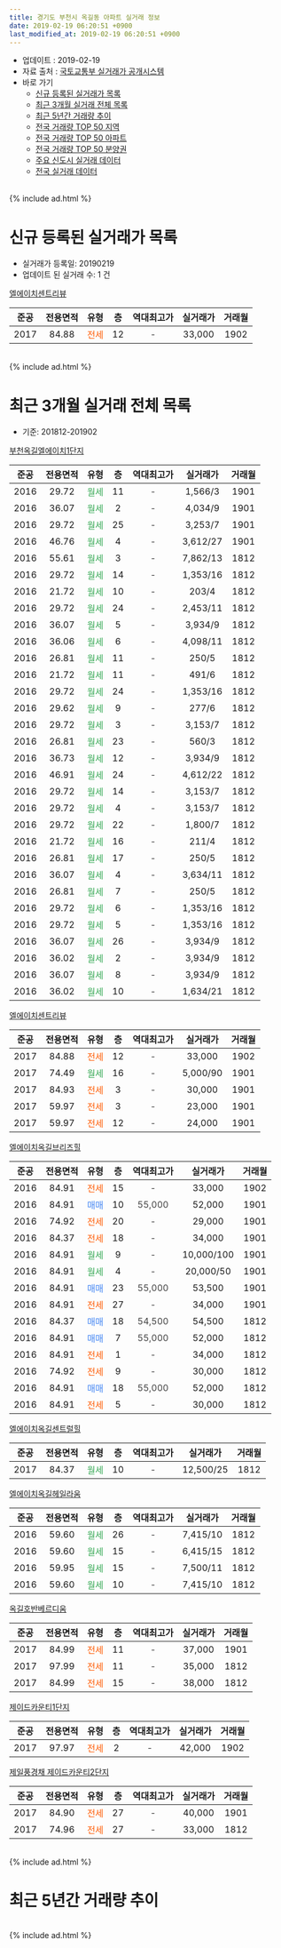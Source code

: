 ```yaml
---
title: 경기도 부천시 옥길동 아파트 실거래 정보
date: 2019-02-19 06:20:51 +0900
last_modified_at: 2019-02-19 06:20:51 +0900
---
```


* 업데이트 : 2019-02-19
* 자료 출처 : [국토교통부 실거래가 공개시스템](http://rt.molit.go.kr)
* 바로 가기
    * [신규 등록된 실거래가 목록](#신규-등록된-실거래가-목록)
    * [최근 3개월 실거래 전체 목록](#최근-3개월-실거래-전체-목록)
    * [최근 5년간 거래량 추이](#최근-5년간-거래량-추이)
    * [전국 거래량 TOP 50 지역](https://ayogom.github.io/apt-trade-info/최근-3개월-전국에서-가장-거래가-많이-발생한-지역)
    * [전국 거래량 TOP 50 아파트](https://ayogom.github.io/apt-trade-info/최근-3개월-전국에서-가장-거래가-많이-발생한-아파트)
    * [전국 거래량 TOP 50 분양권](https://ayogom.github.io/apt-trade-info/최근-3개월-전국에서-가장-거래가-많이-발생한-분양권)
    * [주요 신도시 실거래 데이터](https://ayogom.github.io/apt-trade-info/주요-신도시)
    * [전국 실거래 데이터](https://ayogom.github.io/apt-trade-info/전국)
<br>
{% include ad.html %}
<br>

# 신규 등록된 실거래가 목록
* 실거래가 등록일: 20190219
* 업데이트 된 실거래 수: 1 건


[엘에이치센트리뷰](https://search.naver.com/search.naver?query=%EA%B2%BD%EA%B8%B0%EB%8F%84+%EB%B6%80%EC%B2%9C%EC%8B%9C+%EC%98%A5%EA%B8%B8%EB%8F%99+%EC%97%98%EC%97%90%EC%9D%B4%EC%B9%98%EC%84%BC%ED%8A%B8%EB%A6%AC%EB%B7%B0)

|준공|전용면적|유형|층|역대최고가|실거래가|거래월|
|:---:|:---:|:---:|:---:|:---:|:---:|:---:|
|2017|84.88|<span style="color:#ff5a00">전세</span>|12|<span style="color:#444444">-</span>|33,000|1902|


<br>
{% include ad.html %}
<br>

# 최근 3개월 실거래 전체 목록
* 기준: 201812-201902


[부천옥길엘에이치1단지](https://search.naver.com/search.naver?query=%EA%B2%BD%EA%B8%B0%EB%8F%84+%EB%B6%80%EC%B2%9C%EC%8B%9C+%EC%98%A5%EA%B8%B8%EB%8F%99+%EB%B6%80%EC%B2%9C%EC%98%A5%EA%B8%B8%EC%97%98%EC%97%90%EC%9D%B4%EC%B9%981%EB%8B%A8%EC%A7%80)

|준공|전용면적|유형|층|역대최고가|실거래가|거래월|
|:---:|:---:|:---:|:---:|:---:|:---:|:---:|
|2016|29.72|<span style="color:#34a853">월세</span>|11|<span style="color:#444444">-</span>|1,566/3|1901|
|2016|36.07|<span style="color:#34a853">월세</span>|2|<span style="color:#444444">-</span>|4,034/9|1901|
|2016|29.72|<span style="color:#34a853">월세</span>|25|<span style="color:#444444">-</span>|3,253/7|1901|
|2016|46.76|<span style="color:#34a853">월세</span>|4|<span style="color:#444444">-</span>|3,612/27|1901|
|2016|55.61|<span style="color:#34a853">월세</span>|3|<span style="color:#444444">-</span>|7,862/13|1812|
|2016|29.72|<span style="color:#34a853">월세</span>|14|<span style="color:#444444">-</span>|1,353/16|1812|
|2016|21.72|<span style="color:#34a853">월세</span>|10|<span style="color:#444444">-</span>|203/4|1812|
|2016|29.72|<span style="color:#34a853">월세</span>|24|<span style="color:#444444">-</span>|2,453/11|1812|
|2016|36.07|<span style="color:#34a853">월세</span>|5|<span style="color:#444444">-</span>|3,934/9|1812|
|2016|36.06|<span style="color:#34a853">월세</span>|6|<span style="color:#444444">-</span>|4,098/11|1812|
|2016|26.81|<span style="color:#34a853">월세</span>|11|<span style="color:#444444">-</span>|250/5|1812|
|2016|21.72|<span style="color:#34a853">월세</span>|11|<span style="color:#444444">-</span>|491/6|1812|
|2016|29.72|<span style="color:#34a853">월세</span>|24|<span style="color:#444444">-</span>|1,353/16|1812|
|2016|29.62|<span style="color:#34a853">월세</span>|9|<span style="color:#444444">-</span>|277/6|1812|
|2016|29.72|<span style="color:#34a853">월세</span>|3|<span style="color:#444444">-</span>|3,153/7|1812|
|2016|26.81|<span style="color:#34a853">월세</span>|23|<span style="color:#444444">-</span>|560/3|1812|
|2016|36.73|<span style="color:#34a853">월세</span>|12|<span style="color:#444444">-</span>|3,934/9|1812|
|2016|46.91|<span style="color:#34a853">월세</span>|24|<span style="color:#444444">-</span>|4,612/22|1812|
|2016|29.72|<span style="color:#34a853">월세</span>|14|<span style="color:#444444">-</span>|3,153/7|1812|
|2016|29.72|<span style="color:#34a853">월세</span>|4|<span style="color:#444444">-</span>|3,153/7|1812|
|2016|29.72|<span style="color:#34a853">월세</span>|22|<span style="color:#444444">-</span>|1,800/7|1812|
|2016|21.72|<span style="color:#34a853">월세</span>|16|<span style="color:#444444">-</span>|211/4|1812|
|2016|26.81|<span style="color:#34a853">월세</span>|17|<span style="color:#444444">-</span>|250/5|1812|
|2016|36.07|<span style="color:#34a853">월세</span>|4|<span style="color:#444444">-</span>|3,634/11|1812|
|2016|26.81|<span style="color:#34a853">월세</span>|7|<span style="color:#444444">-</span>|250/5|1812|
|2016|29.72|<span style="color:#34a853">월세</span>|6|<span style="color:#444444">-</span>|1,353/16|1812|
|2016|29.72|<span style="color:#34a853">월세</span>|5|<span style="color:#444444">-</span>|1,353/16|1812|
|2016|36.07|<span style="color:#34a853">월세</span>|26|<span style="color:#444444">-</span>|3,934/9|1812|
|2016|36.02|<span style="color:#34a853">월세</span>|2|<span style="color:#444444">-</span>|3,934/9|1812|
|2016|36.07|<span style="color:#34a853">월세</span>|8|<span style="color:#444444">-</span>|3,934/9|1812|
|2016|36.02|<span style="color:#34a853">월세</span>|10|<span style="color:#444444">-</span>|1,634/21|1812|

[엘에이치센트리뷰](https://search.naver.com/search.naver?query=%EA%B2%BD%EA%B8%B0%EB%8F%84+%EB%B6%80%EC%B2%9C%EC%8B%9C+%EC%98%A5%EA%B8%B8%EB%8F%99+%EC%97%98%EC%97%90%EC%9D%B4%EC%B9%98%EC%84%BC%ED%8A%B8%EB%A6%AC%EB%B7%B0)

|준공|전용면적|유형|층|역대최고가|실거래가|거래월|
|:---:|:---:|:---:|:---:|:---:|:---:|:---:|
|2017|84.88|<span style="color:#ff5a00">전세</span>|12|<span style="color:#444444">-</span>|33,000|1902|
|2017|74.49|<span style="color:#34a853">월세</span>|16|<span style="color:#444444">-</span>|5,000/90|1901|
|2017|84.93|<span style="color:#ff5a00">전세</span>|3|<span style="color:#444444">-</span>|30,000|1901|
|2017|59.97|<span style="color:#ff5a00">전세</span>|3|<span style="color:#444444">-</span>|23,000|1901|
|2017|59.97|<span style="color:#ff5a00">전세</span>|12|<span style="color:#444444">-</span>|24,000|1901|

[엘에이치옥길브리즈힐](https://search.naver.com/search.naver?query=%EA%B2%BD%EA%B8%B0%EB%8F%84+%EB%B6%80%EC%B2%9C%EC%8B%9C+%EC%98%A5%EA%B8%B8%EB%8F%99+%EC%97%98%EC%97%90%EC%9D%B4%EC%B9%98%EC%98%A5%EA%B8%B8%EB%B8%8C%EB%A6%AC%EC%A6%88%ED%9E%90)

|준공|전용면적|유형|층|역대최고가|실거래가|거래월|
|:---:|:---:|:---:|:---:|:---:|:---:|:---:|
|2016|84.91|<span style="color:#ff5a00">전세</span>|15|<span style="color:#444444">-</span>|33,000|1902|
|2016|84.91|<span style="color:#4285f3">매매</span>|10|<span style="color:#444444">55,000</span>|52,000|1901|
|2016|74.92|<span style="color:#ff5a00">전세</span>|20|<span style="color:#444444">-</span>|29,000|1901|
|2016|84.37|<span style="color:#ff5a00">전세</span>|18|<span style="color:#444444">-</span>|34,000|1901|
|2016|84.91|<span style="color:#34a853">월세</span>|9|<span style="color:#444444">-</span>|10,000/100|1901|
|2016|84.91|<span style="color:#34a853">월세</span>|4|<span style="color:#444444">-</span>|20,000/50|1901|
|2016|84.91|<span style="color:#4285f3">매매</span>|23|<span style="color:#444444">55,000</span>|53,500|1901|
|2016|84.91|<span style="color:#ff5a00">전세</span>|27|<span style="color:#444444">-</span>|34,000|1901|
|2016|84.37|<span style="color:#4285f3">매매</span>|18|<span style="color:#444444">54,500</span>|54,500|1812|
|2016|84.91|<span style="color:#4285f3">매매</span>|7|<span style="color:#444444">55,000</span>|52,000|1812|
|2016|84.91|<span style="color:#ff5a00">전세</span>|1|<span style="color:#444444">-</span>|34,000|1812|
|2016|74.92|<span style="color:#ff5a00">전세</span>|9|<span style="color:#444444">-</span>|30,000|1812|
|2016|84.91|<span style="color:#4285f3">매매</span>|18|<span style="color:#444444">55,000</span>|52,000|1812|
|2016|84.91|<span style="color:#ff5a00">전세</span>|5|<span style="color:#444444">-</span>|30,000|1812|


<script async src="//pagead2.googlesyndication.com/pagead/js/adsbygoogle.js"></script>
<!-- 기본 -->
<ins class="adsbygoogle"
     style="display:block"
     data-ad-client="ca-pub-2446590836940007"
     data-ad-slot="1659523306"
     data-ad-format="auto"
     data-full-width-responsive="true"></ins>
<script>
(adsbygoogle = window.adsbygoogle || []).push({});
</script>


[엘에이치옥길센트럴힐](https://search.naver.com/search.naver?query=%EA%B2%BD%EA%B8%B0%EB%8F%84+%EB%B6%80%EC%B2%9C%EC%8B%9C+%EC%98%A5%EA%B8%B8%EB%8F%99+%EC%97%98%EC%97%90%EC%9D%B4%EC%B9%98%EC%98%A5%EA%B8%B8%EC%84%BC%ED%8A%B8%EB%9F%B4%ED%9E%90)

|준공|전용면적|유형|층|역대최고가|실거래가|거래월|
|:---:|:---:|:---:|:---:|:---:|:---:|:---:|
|2017|84.37|<span style="color:#34a853">월세</span>|10|<span style="color:#444444">-</span>|12,500/25|1812|

[엘에이치옥길헤일라움](https://search.naver.com/search.naver?query=%EA%B2%BD%EA%B8%B0%EB%8F%84+%EB%B6%80%EC%B2%9C%EC%8B%9C+%EC%98%A5%EA%B8%B8%EB%8F%99+%EC%97%98%EC%97%90%EC%9D%B4%EC%B9%98%EC%98%A5%EA%B8%B8%ED%97%A4%EC%9D%BC%EB%9D%BC%EC%9B%80)

|준공|전용면적|유형|층|역대최고가|실거래가|거래월|
|:---:|:---:|:---:|:---:|:---:|:---:|:---:|
|2016|59.60|<span style="color:#34a853">월세</span>|26|<span style="color:#444444">-</span>|7,415/10|1812|
|2016|59.60|<span style="color:#34a853">월세</span>|15|<span style="color:#444444">-</span>|6,415/15|1812|
|2016|59.95|<span style="color:#34a853">월세</span>|15|<span style="color:#444444">-</span>|7,500/11|1812|
|2016|59.60|<span style="color:#34a853">월세</span>|10|<span style="color:#444444">-</span>|7,415/10|1812|

[옥길호반베르디움](https://search.naver.com/search.naver?query=%EA%B2%BD%EA%B8%B0%EB%8F%84+%EB%B6%80%EC%B2%9C%EC%8B%9C+%EC%98%A5%EA%B8%B8%EB%8F%99+%EC%98%A5%EA%B8%B8%ED%98%B8%EB%B0%98%EB%B2%A0%EB%A5%B4%EB%94%94%EC%9B%80)

|준공|전용면적|유형|층|역대최고가|실거래가|거래월|
|:---:|:---:|:---:|:---:|:---:|:---:|:---:|
|2017|84.99|<span style="color:#ff5a00">전세</span>|11|<span style="color:#444444">-</span>|37,000|1901|
|2017|97.99|<span style="color:#ff5a00">전세</span>|11|<span style="color:#444444">-</span>|35,000|1812|
|2017|84.99|<span style="color:#ff5a00">전세</span>|15|<span style="color:#444444">-</span>|38,000|1812|

[제이드카운티1단지](https://search.naver.com/search.naver?query=%EA%B2%BD%EA%B8%B0%EB%8F%84+%EB%B6%80%EC%B2%9C%EC%8B%9C+%EC%98%A5%EA%B8%B8%EB%8F%99+%EC%A0%9C%EC%9D%B4%EB%93%9C%EC%B9%B4%EC%9A%B4%ED%8B%B01%EB%8B%A8%EC%A7%80)

|준공|전용면적|유형|층|역대최고가|실거래가|거래월|
|:---:|:---:|:---:|:---:|:---:|:---:|:---:|
|2017|97.97|<span style="color:#ff5a00">전세</span>|2|<span style="color:#444444">-</span>|42,000|1902|

[제일풍경채 제이드카운티2단지](https://search.naver.com/search.naver?query=%EA%B2%BD%EA%B8%B0%EB%8F%84+%EB%B6%80%EC%B2%9C%EC%8B%9C+%EC%98%A5%EA%B8%B8%EB%8F%99+%EC%A0%9C%EC%9D%BC%ED%92%8D%EA%B2%BD%EC%B1%84+%EC%A0%9C%EC%9D%B4%EB%93%9C%EC%B9%B4%EC%9A%B4%ED%8B%B02%EB%8B%A8%EC%A7%80)

|준공|전용면적|유형|층|역대최고가|실거래가|거래월|
|:---:|:---:|:---:|:---:|:---:|:---:|:---:|
|2017|84.90|<span style="color:#ff5a00">전세</span>|27|<span style="color:#444444">-</span>|40,000|1901|
|2017|74.96|<span style="color:#ff5a00">전세</span>|27|<span style="color:#444444">-</span>|33,000|1812|


<br>
{% include ad.html %}
<br>

# 최근 5년간 거래량 추이


<div style="width:100%;">
    <canvas id="deal_progress" height="200"></canvas>
</div>

<script>
new Chart(document.getElementById("deal_progress"), {
    type: 'line',
    data: {
        labels: ['201402','201403','201404','201405','201406','201407','201408','201409','201410','201411','201412','201501','201502','201503','201504','201505','201506','201507','201508','201509','201510','201511','201512','201601','201602','201603','201604','201605','201606','201607','201608','201609','201610','201611','201612','201701','201702','201703','201704','201705','201706','201707','201708','201709','201710','201711','201712','201801','201802','201803','201804','201805','201806','201807','201808','201809','201810','201811','201812','201901','201902'],
        datasets: [{
            label: '매매',
            pointRadius: 1,
            data: [0, 0, 0, 0, 0, 0, 0, 0, 0, 0, 0, 0, 0, 0, 0, 0, 0, 0, 0, 0, 0, 0, 0, 0, 0, 0, 0, 0, 0, 1, 1, 3, 6, 6, 3, 0, 1, 1, 2, 3, 1, 1, 2, 2, 2, 1, 2, 34, 23, 7, 7, 11, 12, 11, 23, 5, 1, 3, 3, 2, 0],
            borderColor: "rgba(255, 201, 14, 1)",
            backgroundColor: "rgba(255, 201, 14, 0.5)",
            fill: false,
            lineTension: 0
        },{
            label: '전월세',
            pointRadius: 1,
            data: [0, 0, 0, 0, 0, 0, 0, 0, 0, 0, 0, 0, 0, 0, 0, 0, 0, 0, 0, 0, 0, 0, 0, 0, 0, 0, 18, 9, 16, 39, 29, 86, 173, 55, 13, 9, 2, 8, 7, 2, 6, 15, 11, 24, 23, 32, 65, 99, 96, 87, 24, 16, 12, 11, 26, 23, 9, 157, 38, 15, 3],
            borderColor: "rgba(0, 141, 185, 1)",
            backgroundColor: "rgba(0, 141, 185, 0.5)",
            fill: false,
            lineTension: 0
        }
        ]
    },
    options: {
        responsive: true,
        title: {
            display: false
        },
        tooltips: {
            mode: 'index',
            intersect: false
        },
        hover: {
            mode: 'nearest',
            intersect: true
        },
        scales: {
            xAxes: [{
                display: true,
                scaleLabel: {
                    display: true,
                    labelString: '년/월'
                }
            }],
            yAxes: [{
                display: true,
                ticks: {
                    suggestedMin: 0,
                },
                scaleLabel: {
                    display: true,
                    labelString: '실거래 수'
                }
            }]
        }
    }
});

</script>


<br>
{% include ad.html %}
<br>


